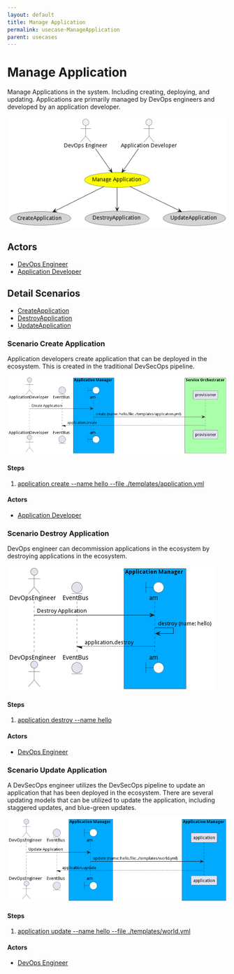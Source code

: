 ```yaml
---
layout: default
title: Manage Application
permalink: usecase-ManageApplication
parent: usecases
---
```

# Manage Application

Manage Applications in the system. Including creating, deploying, and updating. Applications are primarily managed by DevOps engineers and developed by an application developer.

![Activities Diagram](./Activities.png)

## Actors

* [DevOps Engineer](actor-devops)
* [Application Developer](actor-applicationdeveloper)











## Detail Scenarios

* [CreateApplication](#scenario-CreateApplication)
* [DestroyApplication](#scenario-DestroyApplication)
* [UpdateApplication](#scenario-UpdateApplication)



### Scenario Create Application

Application developers create application that can be deployed in the ecosystem. This is created in the traditional DevSecOps pipeline.

![Scenario CreateApplication](./CreateApplication.png)

#### Steps

1. [application create --name hello --file ./templates/application.yml](#action-application-create)


#### Actors

* [Application Developer](actor-applicationdeveloper)



### Scenario Destroy Application

DevOps engineer can decommission applications in the ecosystem by destroying applications in the ecosystem.

![Scenario DestroyApplication](./DestroyApplication.png)

#### Steps

1. [application destroy --name hello](#action-application-destroy)


#### Actors

* [DevOps Engineer](actor-devops)



### Scenario Update Application

A DevSecOps engineer utilizes the DevSecOps pipeline to update an application that has been deployed in the ecosystem. There are several updating models that can be utilized to update the application, including staggered updates, and blue-green updates.

![Scenario UpdateApplication](./UpdateApplication.png)

#### Steps

1. [application update --name hello --file ./templates/world.yml](#action-application-update)


#### Actors

* [DevOps Engineer](actor-devops)




